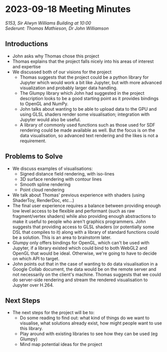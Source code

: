 # 2023-09-18 Meeting Minutes
_S153, Sir Alwyn Williams Building at 10:00_  
_Sederunt: Thomas Mathieson, Dr John Williamson_
## Introductions
 - John asks why Thomas chose this project
 - Thomas explains that the project falls nicely into his areas of interest and expertise
 - We discussed both of our visions for the project
   - Thomas suggests that the project could be a python library for Jupyter which would work a bit like Jupyter, but 
     with more advanced visualization and probably larger data handling.
   - The Glumpy library which John had suggested in the project description looks to be a good starting point as it 
     provides bindings to OpenGL and NumPy.
   - John talks about wanting to be able to upload data to the GPU and using GLSL shaders render some visualisation; 
     integration with Jupyter would also be useful.
   - A library of commonly used functions such as those used for SDF rendering could be made available as well. But the 
     focus is on the data visualisation, so advanced text rendering and the likes is not a requirement.
## Problems to Solve
 - We discuss examples of visualisations:
   - Signed distance field rendering, with iso-lines
   - 3D surface rendering with contour lines
   - Smooth spline rendering
   - Point cloud rendering
 - We talk about Thomas' previous experience with shaders (using ShaderToy, RenderDoc, etc...)
 - The final user experience requires a balance between providing enough low level access to be flexible and performant 
   (such as raw fragment/vertex shaders) while also providing enough abstractions to make it useful to people who aren't 
   graphics programmers. John suggests that providing access to GLSL shaders (or potentially some DSL that compiles to 
   it) along with a library of standard functions could be a solution. This is an area to brainstorm later.
 - Glumpy only offers bindings for OpenGL, which can't be used with Jupyter, if a library existed which could bind to 
   both WebGL2 and OpenGL that would be ideal. Otherwise, we're going to have to decide on which API to target.
 - John points out that in the case of wanting to do data visualisation in a Google Collab document, the data would be 
   on the remote server and not necessarily on the client's machine. Thomas suggests that we could do server-side 
   rendering and stream the rendered visualisation to Jupyter over H.264.
## Next Steps
 - The next steps for the project will be to:
   - Do some reading to find out: what kind of things do we want to visualise, what solutions already exist, how might 
     people want to use this library.
   - Play around with existing libraries to see how they can be used (eg Glumpy)
   - Mind map potential ideas for the project

